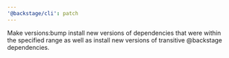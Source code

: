 ```yaml
---
'@backstage/cli': patch
---
```


Make versions:bump install new versions of dependencies that were within the specified range as well as install new versions of transitive @backstage dependencies.
